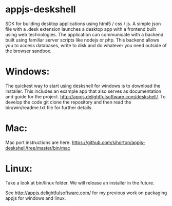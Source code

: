 appjs-deskshell
===============

SDK for building desktop applications using html5 / css / js. A simple json file with a .desk extension launches
a desktop app with a frontend built using web technologies. The application can communicate with a backend
built using familiar server scripts like nodejs or php. This backend allows you to access databases,
write to disk and do whatever you need outside of the browser sandbox.


Windows:
========

The quickest way to start using deskshell for windows is to download the installer. This includes an example app
that also serves as documentation and guide for the project. http://appjs.delightfulsoftware.com/deskshell/.
To develop the code git clone the repository and then read the bin/win/readme.txt file for further details.

Mac:
====
Mac port instructions are here: https://github.com/sihorton/appjs-deskshell/tree/master/bin/mac

Linux:
============

Take a look at bin/linux folder. We will release an installer in the future.



See http://appjs.delightfulsoftware.com/ for my previous work on packaging appjs for windows and linux.
